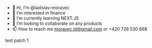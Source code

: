 - 👋 Hi, I’m @ladislav-moravec
- 👀 I’m interested in finance
- 🌱 I’m currently learning NEXT.JS
- 💞️ I’m looking to collaborate on any products
- 📫 How to reach me moravec.ld@gmail.com or +420 728 530 668

<!---
ladislav-moravec/ladislav-moravec is a ✨ special ✨ repository because its `README.md` (this file) appears on your GitHub profile.
You can click the Preview link to take a look at your changes.
--->



test patch 1
